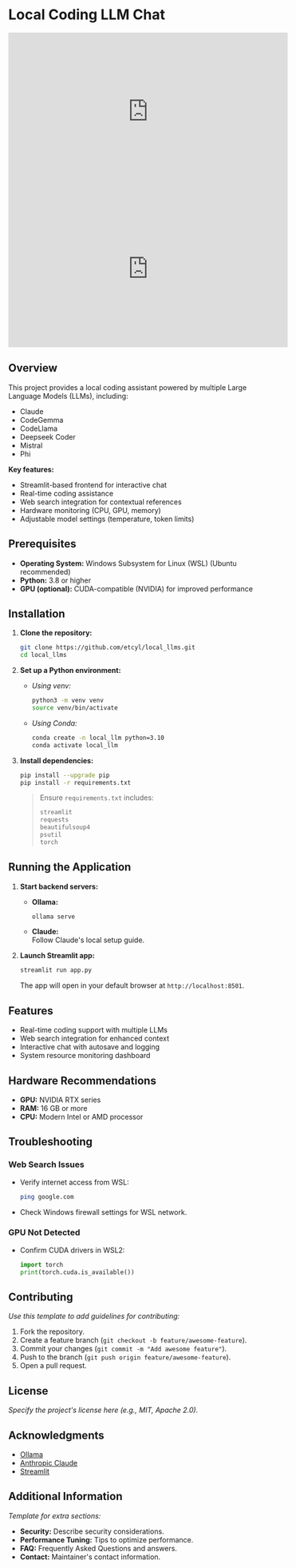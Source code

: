 
# Local Coding LLM Chat

<!-- Demo Videos -->
<iframe width="560" height="315" src="https://www.youtube.com/embed/Fh-Pue_GVPM?si=jQUgdoB3OzTPboFo" frameborder="0" allow="accelerometer; autoplay; clipboard-write; encrypted-media; gyroscope; picture-in-picture" allowfullscreen></iframe>

<iframe width="560" height="315" src="https://www.youtube.com/embed/C3C3QQGjuoo" frameborder="0" allow="accelerometer; autoplay; clipboard-write; encrypted-media; gyroscope; picture-in-picture" allowfullscreen></iframe>

## Overview
This project provides a local coding assistant powered by multiple Large Language Models (LLMs), including:
- Claude
- CodeGemma
- CodeLlama
- Deepseek Coder
- Mistral
- Phi

**Key features:**
- Streamlit-based frontend for interactive chat
- Real-time coding assistance
- Web search integration for contextual references
- Hardware monitoring (CPU, GPU, memory)
- Adjustable model settings (temperature, token limits)

## Prerequisites
- **Operating System:** Windows Subsystem for Linux (WSL) (Ubuntu recommended)  
- **Python:** 3.8 or higher  
- **GPU (optional):** CUDA-compatible (NVIDIA) for improved performance

## Installation

1. **Clone the repository:**
   ```bash
   git clone https://github.com/etcyl/local_llms.git
   cd local_llms
   ```

2. **Set up a Python environment:**
   - _Using venv:_
     ```bash
     python3 -m venv venv
     source venv/bin/activate
     ```
   - _Using Conda:_
     ```bash
     conda create -n local_llm python=3.10
     conda activate local_llm
     ```

3. **Install dependencies:**
   ```bash
   pip install --upgrade pip
   pip install -r requirements.txt
   ```
   > Ensure `requirements.txt` includes:
   > ```txt
   > streamlit
   > requests
   > beautifulsoup4
   > psutil
   > torch
   > ```

## Running the Application

1. **Start backend servers:**
   - **Ollama:**  
     ```bash
     ollama serve
     ```
   - **Claude:**  
     Follow Claude's local setup guide.

2. **Launch Streamlit app:**
   ```bash
   streamlit run app.py
   ```
   The app will open in your default browser at `http://localhost:8501`.

## Features
- Real-time coding support with multiple LLMs
- Web search integration for enhanced context
- Interactive chat with autosave and logging
- System resource monitoring dashboard

## Hardware Recommendations
- **GPU:** NVIDIA RTX series  
- **RAM:** 16 GB or more  
- **CPU:** Modern Intel or AMD processor

## Troubleshooting

### Web Search Issues
- Verify internet access from WSL:
  ```bash
  ping google.com
  ```
- Check Windows firewall settings for WSL network.

### GPU Not Detected
- Confirm CUDA drivers in WSL2:
  ```python
  import torch
  print(torch.cuda.is_available())
  ```

## Contributing
_Use this template to add guidelines for contributing:_

1. Fork the repository.
2. Create a feature branch (`git checkout -b feature/awesome-feature`).
3. Commit your changes (`git commit -m "Add awesome feature"`).
4. Push to the branch (`git push origin feature/awesome-feature`).
5. Open a pull request.

## License
_Specify the project's license here (e.g., MIT, Apache 2.0)._

## Acknowledgments
- [Ollama](https://ollama.com)
- [Anthropic Claude](https://www.anthropic.com/product/claude)
- [Streamlit](https://streamlit.io)

## Additional Information
_Template for extra sections:_
- **Security:** Describe security considerations.
- **Performance Tuning:** Tips to optimize performance.
- **FAQ:** Frequently Asked Questions and answers.
- **Contact:** Maintainer's contact information.
